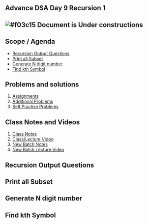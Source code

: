 ## Advance DSA Day 9 Recursion 1

## ![#f03c15](https://placehold.co/15x15/f03c15/f03c15.png) Document is Under constructions

## Scope / Agenda
- [Recursion Output Questions](#recursion-output-questions)
- [Print all Subset](#print-all-subset)
- [Generate N digit number](#generate-n-digit-number)
- [Find kth Symbol](#find-kth-symbol)

## Problems and solutions

1. [Assignments]()
2. [Additional Problems]()
3. [Self Practise Problems]()

## Class Notes and Videos

1. [Class Notes](../../../class_Notes/Advance%20DSA%20Notes/9.%20Adv%20Recursion%203.pdf)
2. [Class/Lecture Video](https://youtu.be/3NnMsD0tIEk)
3. [New Batch Notes](../../../new_batch_notes/Backtracking.pdf)
4. [New Batch Lecture Video](https://youtu.be/zkQoGjyK7hk)


## Recursion Output Questions
## Print all Subset
## Generate N digit number
## Find kth Symbol
